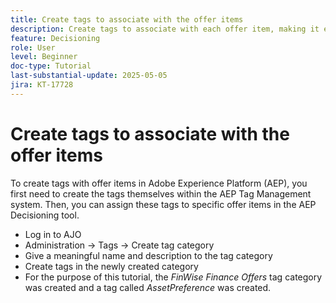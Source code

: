 ```yaml
---
title: Create tags to associate with the offer items
description: Create tags to associate with each offer item, making it easier to search, filter, and apply rules or strategies during personalization and decisioning
feature: Decisioning
role: User
level: Beginner
doc-type: Tutorial
last-substantial-update: 2025-05-05
jira: KT-17728
---
```


# Create tags to associate with the offer items

To create tags with offer items in Adobe Experience Platform (AEP), you first need to create the tags themselves within the AEP Tag Management system. Then, you can assign these tags to specific offer items in the AEP Decisioning tool. 

* Log in to AJO
* Administration -> Tags -> Create tag category
* Give a meaningful name and description to the tag category
* Create tags in the newly created category
* For the purpose of this tutorial, the _FinWise Finance Offers_ tag category was created and a tag called _AssetPreference_ was created.